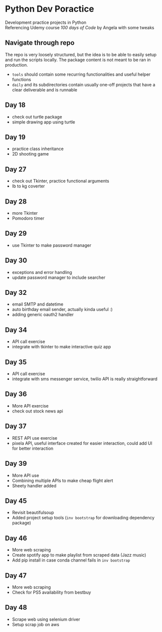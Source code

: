# Python Dev Poractice
Development practice projects in Python\
Referencing Udemy course *100 days of Code* by Angela with some tweaks

## Navigate through repo
The repo is very loosely structured, but the idea is to be able to easily setup and run the scripts locally. The package content is not meant to be ran in production.
* `tools` should contain some recurring functionalities and useful helper functions
* `daily` and its subdirectories contain usually one-off projects that have a clear deliverable and is runnable

## Day 18
- check out turtle package
- simple drawing app using turtle

## Day 19
- practice class inheritance
- 2D shooting game

## Day 27
- check out Tkinter, practice functional arguments
- lb to kg coverter

## Day 28
- more Tkinter
- Pomodoro timer

## Day 29
- use Tkinter to make password manager

## Day 30
- exceptions and error handling
- update password manager to include searcher

## Day 32
- email SMTP and datetime
- auto birthday email sender, actually kinda useful :)
- adding generic oauth2 handler

## Day 34
- API call exercise
- integrate with tkinter to make interactive quiz app

## Day 35
- API call exercise
- integrate with sms messenger service, twilio API is really straightforward

## Day 36
- More API exercise
- check out stock news api

## Day 37
- REST API use exercise
- pixela API, useful interface created for easier interaction, could add UI for better interaction

## Day 39
- More API use
- Combining multiple APIs to make cheap flight alert
- Sheety handler added

## Day 45
- Revisit beautifulsoup
- Added project setup tools (`inv bootstrap` for downloading dependency package)

## Day 46
- More web scraping
- Create spotify app to make playlist from scraped data (Jazz music)
- Add pip install in case conda channel fails in `inv bootstrap`

## Day 47
- More web scraping
- Check for PS5 availability from bestbuy

## Day 48
- Scrape web using selenium driver
- Setup scrap job on aws